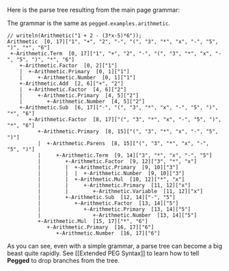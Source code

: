 Here is the parse tree resulting from the main page grammar:

The grammar is the same as `pegged.examples.arithmetic`.

```
// writeln(Arithmetic("1 + 2 - (3*x-5)*6"));
Arithmetic  [0, 17]["1", "+", "2", "-", "(", "3", "*", "x", "-", "5", ")", "*", "6"]
 +-Arithmetic.Term  [0, 17]["1", "+", "2", "-", "(", "3", "*", "x", "-", "5", ")", "*", "6"]
    +-Arithmetic.Factor  [0, 2]["1"]
    |  +-Arithmetic.Primary  [0, 1]["1"]
    |     +-Arithmetic.Number  [0, 1]["1"]
    +-Arithmetic.Add  [2, 6]["+", "2"]
    |  +-Arithmetic.Factor  [4, 6]["2"]
    |     +-Arithmetic.Primary  [4, 5]["2"]
    |        +-Arithmetic.Number  [4, 5]["2"]
    +-Arithmetic.Sub  [6, 17]["-", "(", "3", "*", "x", "-", "5", ")", "*", "6"]
       +-Arithmetic.Factor  [8, 17]["(", "3", "*", "x", "-", "5", ")", "*", "6"]
          +-Arithmetic.Primary  [8, 15]["(", "3", "*", "x", "-", "5", ")"]
          |  +-Arithmetic.Parens  [8, 15]["(", "3", "*", "x", "-", "5", ")"]
          |     +-Arithmetic.Term  [9, 14]["3", "*", "x", "-", "5"]
          |        +-Arithmetic.Factor  [9, 12]["3", "*", "x"]
          |        |  +-Arithmetic.Primary  [9, 10]["3"]
          |        |  |  +-Arithmetic.Number  [9, 10]["3"]
          |        |  +-Arithmetic.Mul  [10, 12]["*", "x"]
          |        |     +-Arithmetic.Primary  [11, 12]["x"]
          |        |        +-Arithmetic.Variable  [11, 12]["x"]
          |        +-Arithmetic.Sub  [12, 14]["-", "5"]
          |           +-Arithmetic.Factor  [13, 14]["5"]
          |              +-Arithmetic.Primary  [13, 14]["5"]
          |                 +-Arithmetic.Number  [13, 14]["5"]
          +-Arithmetic.Mul  [15, 17]["*", "6"]
             +-Arithmetic.Primary  [16, 17]["6"]
                +-Arithmetic.Number  [16, 17]["6"]
```

As you can see, even with a simple grammar, a parse tree can become a big beast quite rapidly. See [[Extended PEG Syntax]] to learn how to tell **Pegged** to drop branches from the tree.